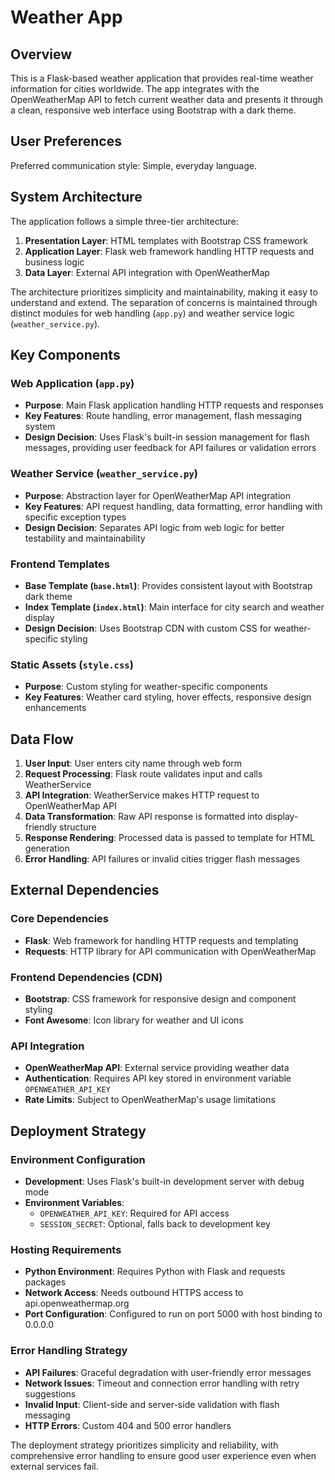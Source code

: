 # Weather App

## Overview

This is a Flask-based weather application that provides real-time weather information for cities worldwide. The app integrates with the OpenWeatherMap API to fetch current weather data and presents it through a clean, responsive web interface using Bootstrap with a dark theme.

## User Preferences

Preferred communication style: Simple, everyday language.

## System Architecture

The application follows a simple three-tier architecture:

1. **Presentation Layer**: HTML templates with Bootstrap CSS framework
2. **Application Layer**: Flask web framework handling HTTP requests and business logic
3. **Data Layer**: External API integration with OpenWeatherMap

The architecture prioritizes simplicity and maintainability, making it easy to understand and extend. The separation of concerns is maintained through distinct modules for web handling (`app.py`) and weather service logic (`weather_service.py`).

## Key Components

### Web Application (`app.py`)
- **Purpose**: Main Flask application handling HTTP requests and responses
- **Key Features**: Route handling, error management, flash messaging system
- **Design Decision**: Uses Flask's built-in session management for flash messages, providing user feedback for API failures or validation errors

### Weather Service (`weather_service.py`)
- **Purpose**: Abstraction layer for OpenWeatherMap API integration
- **Key Features**: API request handling, data formatting, error handling with specific exception types
- **Design Decision**: Separates API logic from web logic for better testability and maintainability

### Frontend Templates
- **Base Template (`base.html`)**: Provides consistent layout with Bootstrap dark theme
- **Index Template (`index.html`)**: Main interface for city search and weather display
- **Design Decision**: Uses Bootstrap CDN with custom CSS for weather-specific styling

### Static Assets (`style.css`)
- **Purpose**: Custom styling for weather-specific components
- **Key Features**: Weather card styling, hover effects, responsive design enhancements

## Data Flow

1. **User Input**: User enters city name through web form
2. **Request Processing**: Flask route validates input and calls WeatherService
3. **API Integration**: WeatherService makes HTTP request to OpenWeatherMap API
4. **Data Transformation**: Raw API response is formatted into display-friendly structure
5. **Response Rendering**: Processed data is passed to template for HTML generation
6. **Error Handling**: API failures or invalid cities trigger flash messages

## External Dependencies

### Core Dependencies
- **Flask**: Web framework for handling HTTP requests and templating
- **Requests**: HTTP library for API communication with OpenWeatherMap

### Frontend Dependencies (CDN)
- **Bootstrap**: CSS framework for responsive design and component styling
- **Font Awesome**: Icon library for weather and UI icons

### API Integration
- **OpenWeatherMap API**: External service providing weather data
- **Authentication**: Requires API key stored in environment variable `OPENWEATHER_API_KEY`
- **Rate Limits**: Subject to OpenWeatherMap's usage limitations

## Deployment Strategy

### Environment Configuration
- **Development**: Uses Flask's built-in development server with debug mode
- **Environment Variables**: 
  - `OPENWEATHER_API_KEY`: Required for API access
  - `SESSION_SECRET`: Optional, falls back to development key

### Hosting Requirements
- **Python Environment**: Requires Python with Flask and requests packages
- **Network Access**: Needs outbound HTTPS access to api.openweathermap.org
- **Port Configuration**: Configured to run on port 5000 with host binding to 0.0.0.0

### Error Handling Strategy
- **API Failures**: Graceful degradation with user-friendly error messages
- **Network Issues**: Timeout and connection error handling with retry suggestions
- **Invalid Input**: Client-side and server-side validation with flash messaging
- **HTTP Errors**: Custom 404 and 500 error handlers

The deployment strategy prioritizes simplicity and reliability, with comprehensive error handling to ensure good user experience even when external services fail.